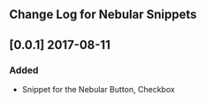 ## Change Log for Nebular Snippets

## [0.0.1] 2017-08-11

### Added

- Snippet for the Nebular Button, Checkbox
